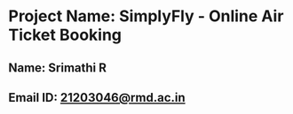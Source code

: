 # Project Name: SimplyFly - Online Air Ticket Booking

## Name: Srimathi R
## Email ID: 21203046@rmd.ac.in

